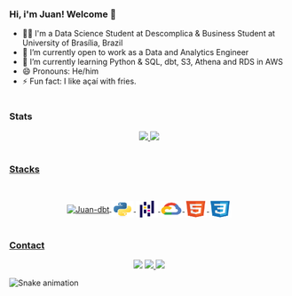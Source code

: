 ### Hi, i'm Juan! Welcome 👋

- 👨‍🎓 I'm a Data Science Student at Descomplica & Business Student at University of Brasília, Brazil
- 🔭 I’m currently open to work as a Data and Analytics Engineer
- 🌱 I’m currently learning Python & SQL, dbt, S3, Athena and RDS in AWS
- 😄 Pronouns: He/him
- ⚡ Fun fact: I like açaí with fries. 

#

### Stats
<div align="center">
 <a href="https://github.com/juanmangueira">
  <img height="160em" src="https://github-readme-stats.vercel.app/api?username=juanmangueira&theme=discord_old_blurple&include_all_commits=true&count_private=true"/>
  <img height="160em" src="https://github-readme-stats.vercel.app/api/top-langs/?username=juanmangueira&layout=compact&theme=discord_old_blurple"/>
</div>
  
  #
  
### Stacks
<div style="display: inline_block"><br>
  <p align = "center">
    <img align="center" alt="Juan-dbt" height="30" width="30" src="https://seeklogo.com/images/D/dbt-logo-500AB0BAA7-seeklogo.com.png">
    <img align="center" alt="Juan-Python" height="30" width="40" src="https://raw.githubusercontent.com/devicons/devicon/master/icons/python/python-original.svg">
    <img align="center" alt="Juan-Pandas" height="30" width="40" src="https://raw.githubusercontent.com/devicons/devicon/master/icons/pandas/pandas-original.svg">
    <img align="center" alt="Juan-GoogleCloud" height="30" width="40" src="https://raw.githubusercontent.com/devicons/devicon/master/icons/googlecloud/googlecloud-original.svg">
    <img align="center" alt="Juan-HTML" height="30" width="40" src="https://raw.githubusercontent.com/devicons/devicon/master/icons/html5/html5-original.svg">
    <img align="center" alt="Juan-CSS" height="30" width="40" src="https://raw.githubusercontent.com/devicons/devicon/master/icons/css3/css3-original.svg">
  </p>
</div> 
  
  #

### Contact
<div> 
  <p align = "center">
    <a href="https://www.linkedin.com/in/juanmangueira" target="_blank"><img src="https://img.shields.io/badge/-LinkedIn-%230077B5?style=for-the-badge&logo=linkedin&logoColor=white" target="_blank"></a> 
    <a href = "mailto:juanmangueiraa@gmail.com"><img src="https://img.shields.io/badge/-Gmail-%23333?style=for-the-badge&logo=gmail&logoColor=white" target="_blank">       <a href = "https://wa.me/5561983654753?text=Oi, Juan!%20Encontrei%20você%20no%20Github.%20Queria%20conversar.%20Podemos%20marcar%20um%20horário?"><img src="https://img.shields.io/badge/-WhatsApp-%25D366?style=for-the-badge&logo=whatsapp&logoColor=white" target="_blank">
    
  </a>
  
  ![Snake animation](https://github.com/juanmangueira/JuanMangueira/blob/output/github-contribution-grid-snake.svg)
    
  </p>
</div>
